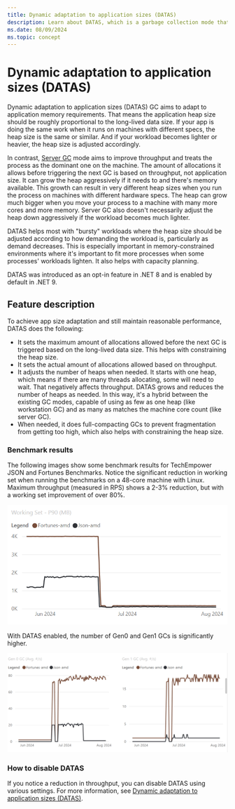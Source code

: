 ```yaml
---
title: Dynamic adaptation to application sizes (DATAS)
description: Learn about DATAS, which is a garbage collection mode that aims to adapt to application memory requirements.
ms.date: 08/09/2024
ms.topic: concept
---
```

# Dynamic adaptation to application sizes (DATAS)

Dynamic adaptation to application sizes (DATAS) GC aims to adapt to application memory requirements. That means the application heap size should be roughly proportional to the long-lived data size. If your app is doing the same work when it runs on machines with different specs, the heap size is the same or similar. And if your workload becomes lighter or heavier, the heap size is adjusted accordingly.

In contrast, [Server GC](workstation-server-gc.md#server-gc) mode aims to improve throughput and treats the process as the dominant one on the machine. The amount of allocations it allows before triggering the next GC is based on throughput, not application size. It can grow the heap aggressively if it needs to and there's memory available. This growth can result in very different heap sizes when you run the process on machines with different hardware specs. The heap can grow much bigger when you move your process to a machine with many more cores and more memory. Server GC also doesn't necessarily adjust the heap down aggressively if the workload becomes much lighter.

DATAS helps most with "bursty" workloads where the heap size should be adjusted according to how demanding the workload is, particularly as demand decreases. This is especially important in memory-constrained environments where it's important to fit more processes when some processes' workloads lighten. It also helps with capacity planning.

DATAS was introduced as an opt-in feature in .NET 8 and is enabled by default in .NET 9.

## Feature description

To achieve app size adaptation and still maintain reasonable performance, DATAS does the following:

- It sets the maximum amount of allocations allowed before the next GC is triggered based on the long-lived data size. This helps with constraining the heap size.
- It sets the actual amount of allocations allowed based on throughput.
- It adjusts the number of heaps when needed. It starts with one heap, which means if there are many threads allocating, some will need to wait. That negatively affects throughput. DATAS grows and reduces the number of heaps as needed. In this way, it's a hybrid between the existing GC modes, capable of using as few as one heap (like workstation GC) and as many as matches the machine core count (like server GC).
- When needed, it does full-compacting GCs to prevent fragmentation from getting too high, which also helps with constraining the heap size.

### Benchmark results

The following images show some benchmark results for TechEmpower JSON and Fortunes Benchmarks. Notice the significant reduction in working set when running the benchmarks on a 48-core machine with Linux. Maximum throughput (measured in RPS) shows a 2-3% reduction, but with a working set improvement of over 80%.

![Working set improvement.](./media/datas/workingset.png)

With DATAS enabled, the number of Gen0 and Gen1 GCs is significantly higher.

![Gen0 and Gen1 counts.](./media/datas/gen0-gc.png)

### How to disable DATAS

If you notice a reduction in throughput, you can disable DATAS using various settings. For more information, see [Dynamic adaptation to application sizes (DATAS)](../../core/runtime-config/garbage-collector.md#dynamic-adaptation-to-application-sizes-datas).
